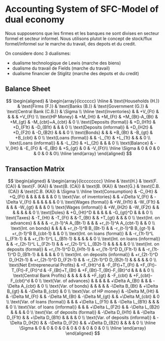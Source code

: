 # Accounting System of SFC-Model of dual economy

Nous supposerons que les firmes et les banques ne sont divises en secteur formel et secteur informel. Nous utilisons plutot le concept de stock/flux formel/informel sur le marche du travail, des depots et du credit.

On considere donc 3 dualismes:
- dualisme technologique de Lewis (marche des biens)
- dualisme du travail de Fields (marche du travail)
- dualisme financier de Stiglitz (marche des depots et du credit)

## Balance Sheet

$$
\begin{aligned}
 & \begin{array}{lcccccc}
    \hline
        & \text{Households (H.)} & \text{Firms (F.)} 
        & \text{Banks (B.)} & \text{Government (G.)} 
        & \text{Central Bank (C.B.)} & \Sigma \\
    \hline
    \text{Inventories} 
        & & +V_{Ft} 
        & & 
        & & +V_{Ft} \\
    \text{HP Money} 
        & +M_{Ht} & +M_{Ft} 
        & +M_{Bt}-A_{Bt} & +M_{gt} 
        & -M_{cbt}+A_{cbt} & 0 \\
    \text{Deposits (formal)} 
        & +D_{H1t} & +D_{F1t} 
        & -D_{B1t} & 
        & & 0 \\
    \text{Deposits (informal)} 
        & +D_{H2t} & +D_{F2t} 
        & -D_{B2t} & 
        & & 0 \\
    \text{Bonds} 
        & & 
        & +B_{Bt} & -B_{gt} 
        & +B_{cbt} & 0 \\
    \text{Loans (formal)} 
        & & -L_{1t} 
        & +L_{1t} & 
        & & 0 \\
    \text{Loans (informal)} 
        & & -L_{2t} 
        & +L_{2t} & 
        & & 0 \\
    \text{Balance} 
        & -V_{Ht} & -E_{Ft} 
        & -E_{Bt} & +S_{gt} 
        & 0 & -V_{Ft}\\
    \hline
    \Sigma & 0 & 0 & 0 & 0 & 0 & 0\\
    \hline
 \end{array}
\end{aligned}
$$


## Transaction Matrix

$$
\begin{aligned}
& \begin{array}{lcccccccc}
    \hline
        & \text{H.} & \text{F. (CA)} & \text{F. (KA)} 
        & \text{B. (CA)} & \text{B. (KA)}  & \text{G.} 
        & \text{C.B. (CA)} & \text{C.B. (KA)} & \Sigma \\
    \hline
        \text{Consumption} 
            & -C_{Ht} & +Q_{Ft} & 
            & & & 
            & & & 0 \\
        \text{Var. of inventories} 
            & & +\Delta V_{Ft} & -\Delta V_{Ft} 
            & & & 
            & & & 0 \\
        \text{Wages (formal)} 
            & +W_{H1t} & -W_{F1t} & 
            & & & -W_{gt} 
            & & & 0 \\
        \text{Wages (informal)} 
            & +W_{H2t} & -W_{F2t} & 
            & & & 
            & & & 0 \\
        \text{Doles} 
            & +G_{Ht}^D & & 
            & & & -G_{gt}^D 
            & & & 0 \\
        \text{Taxes} 
            & -T_{Ht} & -T_{Ft} & 
            &-T_{Bt} & & +T_{gt} 
            & & & 0 \\
        \text{Int. on advances} 
            & & & 
            & -r_{t-1}^A A_{Bt-1} & & 
            & +r_{t-1}^A A_{cbt-1} & & 0 \\
        \text{Int. on bonds} 
            & & & 
            & +r_{t-1}^B B_{Bt-1} & & -r_{t-1}^B B_{gt-1}
            & +r_{t-1}^B B_{cbt-1} & & 0 \\
        \text{Int. on loans (formal)} 
            & & -r_{1t-1}^L L_{F1t-1} & 
            & +r_{1t-1}^L L_{B1t-1} & & 
            & & & 0 \\
        \text{Int. on loans (informal)} 
            & & -r_{2t-1}^L L_{F2t-1} & 
            & +r_{2t-1}^L L_{B2t-1} & & 
            & & & 0 \\
        \text{Int. on deposits (formal)} 
            & +r_{1t-1}^D D_{H1t-1} & +r_{1t-1}^D D_{F1t-1} & 
            & -r_{1t-1}^D D_{B1t-1} & & 
            & & & 0 \\
        \text{Int. on deposits (informal)} 
            & +r_{2t-1}^D D_{H2t-1} & +r_{2t-1}^D D_{F2t-1} & 
            & -r_{2t-1}^D D_{B2t-1} & & 
            & & & 0 \\
        \text{Net Entrepreneurial Profits}
            & +F_{Ht}^d & -F_{Ft}+T_{Ft} & +F_{Ft}-T_{Ft}-F_{Ft}^d
            & -F_{Bt}+T_{Bt} & +F_{Bt}-T_{Bt}-F_{Bt}^d & 
            & & & 0 \\
        \text{Central Bank Profits}
            & & & 
            & & & +F_{gt}
            & -F_{cbt} & +F_{cbt}-F_{cbt}^d & 0 \\
        \text{Var. of advances} 
            & & & 
            & & +\Delta A_{Bt} & 
            & & -\Delta A_{cbt} & 0 \\
        \text{Var. of bonds} 
            & & & 
            & & -\Delta B_{Bt} & +\Delta B_{gt}
            & & -\Delta B_{cbt} & 0 \\
        \text{Var. of HP money} 
            & -\Delta M_{Ht} & & -\Delta M_{Ft}
            & & -\Delta M_{Bt} & -\Delta M_{gt}
            & & +\Delta M_{cbt} & 0 \\
        \text{Var. of loans (formal)} 
            & & & +\Delta L_{F1t}
            & & -\Delta L_{B1t} & 
            & & & 0 \\
        \text{Var. of loans (informal)} 
            & & & +\Delta L_{F2t}
            & & -\Delta L_{B2t} & 
            & & & 0 \\
        \text{Var. of deposits (formal)} 
            & -\Delta D_{H1t} & & -\Delta D_{F1t}
            & & +\Delta D_{B1t} & 
            & & & 0 \\
        \text{Var. of deposits (informal)} 
            & -\Delta D_{H2t} & & -\Delta D_{F2t}
            & & +\Delta D_{B2t} & 
            & & & 0 \\
    \hline
        \Sigma & 0 & 0 & 0 & 0 & 0 & 0 & 0 & 0 & 0 \\
    \hline
\end{array}
\end{aligned}
$$

